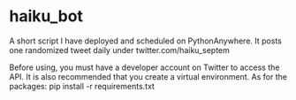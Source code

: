 # haiku_bot 

A short script I have deployed and scheduled on PythonAnywhere. 
It posts one randomized tweet daily under twitter.com/haiku_septem

Before using, you must have a developer account on Twitter to access the API.
It is also recommended that you create a virtual environment. As for the packages: pip install -r requirements.txt
